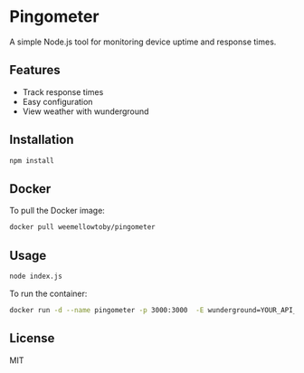 # Pingometer

A simple Node.js tool for monitoring device uptime and response times.

## Features

- Track response times
- Easy configuration
- View weather with wunderground

## Installation

```bash
npm install
```

## Docker

To pull the Docker image:

```bash
docker pull weemellowtoby/pingometer
```

## Usage

```bash
node index.js
```
To run the container:

```bash
docker run -d --name pingometer -p 3000:3000  -E wunderground=YOUR_API_KEY_HERE weemellowtoby/pingometer
```

## License

MIT